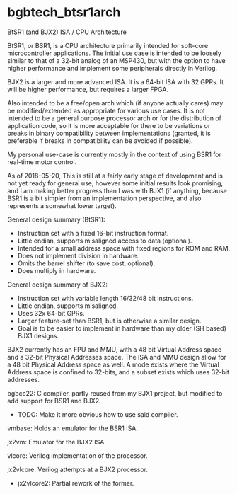 # bgbtech_btsr1arch
BtSR1 (and BJX2) ISA / CPU Architecture

BtSR1, or BSR1, is a CPU architecture primarily intended for soft-core microcontroller applications.
The initial use case is intended to be loosely similar to that of a 32-bit analog of an MSP430, but with the option to
have higher performance and implement some peripherals directly in Verilog.

BJX2 is a larger and more advanced ISA. It is a 64-bit ISA with 32 GPRs. It will be higher performance, but requires a larger FPGA.


Also intended to be a free/open arch which (if anyone actually cares) may be modified/extended as appropriate for various
use cases. It is not intended to be a general purpose processor arch or for the distribution of application code, so it is
more acceptable for there to be variations or breaks in binary compatibility between implementations (granted, it is
preferable if breaks in compatibility can be avoided if possible).

My personal use-case is currently mostly in the context of using BSR1 for real-time motor control.

As of 2018-05-20, This is still at a fairly early stage of development and is not yet ready for general use, however some
initial results look promising, and I am making better progress than I was with BJX1 (if anything, because BSR1 is a bit simpler
from an implementation perspective, and also represents a somewhat lower target).


General design summary (BtSR1):
* Instruction set with a fixed 16-bit instruction format.
* Little endian, supports misaligned access to data (optional).
* Intended for a small address space with fixed regions for ROM and RAM.
* Does not implement division in hardware.
* Omits the barrel shifter (to save cost, optional).
* Does multiply in hardware.

General design summary of BJX2:
* Instruction set with variable length 16/32/48 bit instructions.
* Little endian, supports misaligned.
* Uses 32x 64-bit GPRs.
* Larger feature-set than BSR1, but is otherwise a similar design.
* Goal is to be easier to implement in hardware than my older (SH based) BJX1 designs.

BJX2 currently has an FPU and MMU, with a 48 bit Virtual Address space and a 32-bit Physical Addresses space. The ISA and MMU design allow for a 48 bit Physical Address space as well. A mode exists where the Virtual Address space is confined to 32-bits, and a subset exists which uses 32-bit addresses.


bgbcc22: C compiler, partly reused from my BJX1 project, but modified to add support for BSR1 and BJX2.
* TODO: Make it more obvious how to use said compiler.

vmbase: Holds an emulator for the BSR1 ISA.

jx2vm: Emulator for the BJX2 ISA.

vlcore: Verilog implementation of the processor.

jx2vlcore: Verilog attempts at a BJX2 processor.
* jx2vlcore2: Partial rework of the former.
